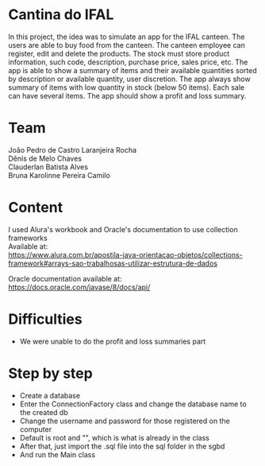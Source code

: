 # Cantina do IFAL
In this project, the idea was to simulate an app for the IFAL canteen. The users are able to buy food from the canteen. The canteen employee can register, edit and delete the products. The stock must store product information, such code, description, purchase price, sales price, etc. The app is able to show a summary of items and their available quantities sorted by description or available quantity, user discretion. The app always show summary of items with low quantity in stock (below 50 items). Each sale can have several items. The app should show a profit and loss summary.

# Team
João Pedro de Castro Laranjeira Rocha <br>
Dênis de Melo Chaves <br>
Clauderlan Batista Alves <br>
Bruna Karolinne Pereira Camilo <br>

# Content

I used Alura's workbook and Oracle's documentation to use collection frameworks <br>
Available at: <br>
https://www.alura.com.br/apostila-java-orientacao-objetos/collections-framework#arrays-sao-trabalhosas-utilizar-estrutura-de-dados <br>

Oracle documentation available at: <br>
https://docs.oracle.com/javase/8/docs/api/

# Difficulties
 - We were unable to do the profit and loss summaries part <br>
 
 # Step by step
 - Create a database
 - Enter the ConnectionFactory class and change the database name to the created db
 - Change the username and password for those registered on the computer
 - Default is root and "", which is what is already in the class
 - After that, just import the .sql file into the sql folder in the sgbd
 - And run the Main class
